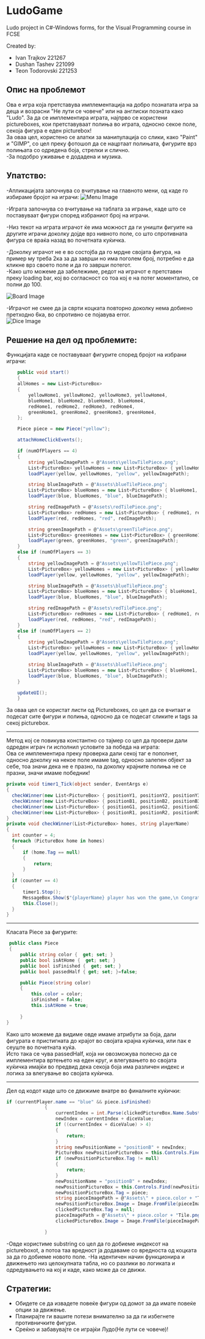# LudoGame
Ludo project in C#-Windows forms, for the Visual Programming course in FCSE
<p>
  Created by:
  <ul>
    <li>
       Ivan Trajkov 221267
    </li>
    <li>
    Dushan Tashev 221099
    </li>
    <li>
      Teon Todorovski 221253
    </li>
  </ul>
  </p>

<h2>Опис на проблемот</h2>  
<!-- <p style="font-size: 20px">
  asdasdasdasd
</p> -->
<p>
Ова е игра која претставува имплементација на добро познатата игра за деца и возрасни "Не лути се човече" или на англиски позната како "Ludo".
За да се имплементира играта, најпрво се користени pictureboxes, кои претставуваат полиња во играта, односно секое поле, секоја фигура е еден picturebox!
<br>
За оваа цел, користено се алатки за манипулација со слики, како "Paint" и "GIMP", со цел преку фотошоп да се нацртаат полињата, фигурите врз полињата со одредена боја, стрелки и слично.
  <br>
-За подобро уживање е додадена и музика.

</p>
<h2>Упатство:</h2>
<p>
 -Апликацијата започнува со вчитување на главното мени, од каде го избираме бројот на играчи:
  <img src="images/menu_image.png" alt="Menu Image">
</p>
<p>
  -Играта започнува со вчитување на таблата за играње, каде што се поставуваат фигури според избраниот број на играчи.
  <p>
  -Низ текот на играта играчот ќе има можност да ги уништи фигуите на другите играчи доколку дојде врз нивното поле, со што спротивната фигура се враќа назад во почетната куќичка.
  </p>
  <p>
  -Доколку играчот не е во состојба да го мрдне својата фигура, на пример му треба 2ка за да заврши но има поголем број, потребно е да кликне врз своето поле и да го заврши потегот.
    <br>
 -Како што можеме да забележиме, редот на играчот е претставен преку loading bar, кој во согласност со тоа кој е на потег моментално, се полни до 100.
  </p>
  <p>
  <img src="images/board_image.png" alt="Board Image">
</p>
<p>
  -Играчот не смее да ја сврти коцката повторно доколку нема добиено претходно 6ка, во спротивно се појавува error.
  <br>
  <img src="images/dice_rolled.png" alt="Dice Image">
</p>
<h2>Решение на дел од проблемите:</h2>
<p>
Функцијата каде се поставуваат фигурите според бројот на избрани играчи:

```csharp
    public void start()
    {
    allHomes = new List<PictureBox>
    {
        yellowHome1, yellowHome2, yellowHome3, yellowHome4,
        blueHome1, blueHome2, blueHome3, blueHome4,
        redHome1, redHome2, redHome3, redHome4,
        greenHome1, greenHome2, greenHome3, greenHome4,
    };

    Piece piece = new Piece("yellow");

    attachHomeClickEvents();

    if (numOfPlayers == 4)
    {
        string yellowImagePath = @"Assets\yellowTilePiece.png";
        List<PictureBox> yellowHomes = new List<PictureBox> { yellowHome1, yellowHome2, yellowHome3, yellowHome4 };
        loadPlayer(yellow, yellowHomes, "yellow", yellowImagePath);

        string blueImagePath = @"Assets\blueTilePiece.png";
        List<PictureBox> blueHomes = new List<PictureBox> { blueHome1, blueHome2, blueHome3, blueHome4 };
        loadPlayer(blue, blueHomes, "blue", blueImagePath);

        string redImagePath = @"Assets\redTilePiece.png";
        List<PictureBox> redHomes = new List<PictureBox> { redHome1, redHome2, redHome3, redHome4 };
        loadPlayer(red, redHomes, "red", redImagePath);

        string greenImagePath = @"Assets\greenTilePiece.png";
        List<PictureBox> greenHomes = new List<PictureBox> { greenHome1, greenHome2, greenHome3, greenHome4 };
        loadPlayer(green, greenHomes, "green", greenImagePath);
    }
    else if (numOfPlayers == 3)
    {
        string yellowImagePath = @"Assets\yellowTilePiece.png";
        List<PictureBox> yellowHomes = new List<PictureBox> { yellowHome1, yellowHome2, yellowHome3, yellowHome4 };
        loadPlayer(yellow, yellowHomes, "yellow", yellowImagePath);

        string blueImagePath = @"Assets\blueTilePiece.png";
        List<PictureBox> blueHomes = new List<PictureBox> { blueHome1, blueHome2, blueHome3, blueHome4 };
        loadPlayer(blue, blueHomes, "blue", blueImagePath);

        string redImagePath = @"Assets\redTilePiece.png";
        List<PictureBox> redHomes = new List<PictureBox> { redHome1, redHome2, redHome3, redHome4 };
        loadPlayer(red, redHomes, "red", redImagePath);
    }
    else if (numOfPlayers == 2)
    {
        string yellowImagePath = @"Assets\yellowTilePiece.png";
        List<PictureBox> yellowHomes = new List<PictureBox> { yellowHome1, yellowHome2, yellowHome3, yellowHome4 };
        loadPlayer(yellow, yellowHomes, "yellow", yellowImagePath);

        string blueImagePath = @"Assets\blueTilePiece.png";
        List<PictureBox> blueHomes = new List<PictureBox> { blueHome1, blueHome2, blueHome3, blueHome4 };
        loadPlayer(blue, blueHomes, "blue", blueImagePath);
    }

    updateUI();
    }

```
За оваа цел се користат листи од Pictureboxes, со цел да се вчитаат и подесат сите фигури и полиња, односно да се подесат сликите и tags за секој picturebox.
</p>
<hr>

<p>
  Метод кој се повикува константно со тајмер со цел да провери дали одреден играч ги исполнил условите за победа на играта:
  <br>
  Ова се имплементира преку проверка дали секој таг е пополнет, односно доколку на некое поле имаме tag, односно залепен објект за себе, тоа значи дека не е празно, па доколку крајните полиња не се празни, значи имаме победник!
  <br>
  
  ```csharp
  private void timer1_Tick(object sender, EventArgs e)
  {
    checkWinner(new List<PictureBox> { positionY1, positionY2, positionY3, positionY4 }, "Yellow");
    checkWinner(new List<PictureBox> { positionB1, positionB2, positionB3, positionB4 }, "Blue");
    checkWinner(new List<PictureBox> { positionG1, positionG2, positionG3, positionG4 }, "Green");
    checkWinner(new List<PictureBox> { positionR1, positionR2, positionR3, positionR4 }, "Red");
  }
private void checkWinner(List<PictureBox> homes, string playerName)
{
    int counter = 4;
    foreach (PictureBox home in homes)
    {
        if (home.Tag == null)
        {
            return;
        }
    }
    if (counter == 4)
    {
        timer1.Stop();
        MessageBox.Show($"{playerName} player has won the game,\n Congratulations!!!");
        this.Close();
    }
}
```
<hr>
</p>
<p>
  Класата Piece за фигурите:
  
```csharp
 public class Piece
 {
     public string color {  get; set; }
     public bool isAtHome {  get; set; }
     public bool isFinished {  get; set; }
     public bool passedHalf { get; set; }=false;

     public Piece(string color)
     {
         this.color = color;
         isFinished = false;
         this.isAtHome = true;
       
     }
}
```
Како што можеме да видиме овде имаме атрибути за боја, дали фигурата е пристигната до крајот во својата крајна куќичка, или пак е сеуште во почетната куќа.
<br>
Исто така се чува passedHalf, која ни овозможува полесно да се имплементира вртењето на еден круг, и влегувањето во својата куќичка имајќи во предвид дека секоја боја има различен индекс и логика за влегување во својата куќичка.
</p>
<hr>
<p>
Дел од кодот каде што се движиме внатре во финалните куќички:
  
  ```csharp
  if (currentPlayer.name == "blue" && piece.isFinished)
                {
                    currentIndex = int.Parse(clickedPictureBox.Name.Substring(9));
                    newIndex = currentIndex + diceValue;
                    if ((currentIndex + diceValue) > 4)
                    {
                        return;
                    }
                    string newPositionName = "positionB" + newIndex;
                    PictureBox newPositionPictureBox = this.Controls.Find(newPositionName, true).FirstOrDefault() as PictureBox;
                    if (newPositionPictureBox.Tag != null)
                    {
                        return;
                    }
                    newPositionName = "positionB" + newIndex;
                    newPositionPictureBox = this.Controls.Find(newPositionName, true).FirstOrDefault() as PictureBox;
                    newPositionPictureBox.Tag = piece;
                    string pieceImagePath = @"Assets\" + piece.color + "TilePiece.png";
                    newPositionPictureBox.Image = Image.FromFile(pieceImagePath);
                    clickedPictureBox.Tag = null;
                    pieceImagePath = @"Assets\" + piece.color + "Tile.png";
                    clickedPictureBox.Image = Image.FromFile(pieceImagePath);

                }
  ```
-Овде користиме substring со цел да го добиеме индексот на pictureboxot, а потоа таа вредност ја додаваме со вредноста од коцката за да го добиеме новото поле.
-На идентичен начин функционира и движењето низ целокупната табла, но со разлики во логиката и одредувањето на кој и каде, како може да се движи.
</p>
<h2>Стратегии:</h2>
<p>
  <ul>
    <li>
      Обидете се да извадете повеќе фигури од домот за да имате повеќе опции за движење.
    </li>
    <li>
      Планирајте ги вашите потези внимателно за да ги избегнете противничките фигури.
    </li>
    <li>
      Среќно и забавувајте се играјќи Лудо(Не лути се човече)!
    </li>
  </ul>
</p>
